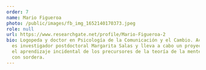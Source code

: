 ```yaml
---
order: 7
name: Mario Figueroa
photo: /public/images/fb_img_1652140170373.jpeg
role: null
url: https://www.researchgate.net/profile/Mario-Figueroa-2
bio: Logopeda y doctor en Psicología de la Comunicación y el Cambio. Actualmente
  es investigador postdoctoral Margarita Salas y lleva a cabo un proyecto sobre
  el aprendizaje incidental de los precursores de la teoría de la mente en bebés
  con sordera.
---
```

